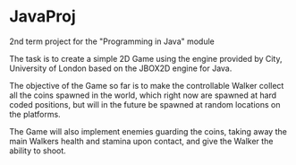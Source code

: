 # JavaProj
2nd term project for the "Programming in Java" module

The task is to create a simple 2D Game using the engine provided
by City, University of London based on the JBOX2D engine
for Java. 

The objective of the Game so far is to make the controllable
Walker collect all the coins spawned in the world, which
right now are spawned at hard coded positions, but will
in the future be spawned at random locations on the platforms.

The Game will also implement enemies guarding the coins,
taking away the main Walkers health and stamina upon contact,
and give the Walker the ability to shoot.